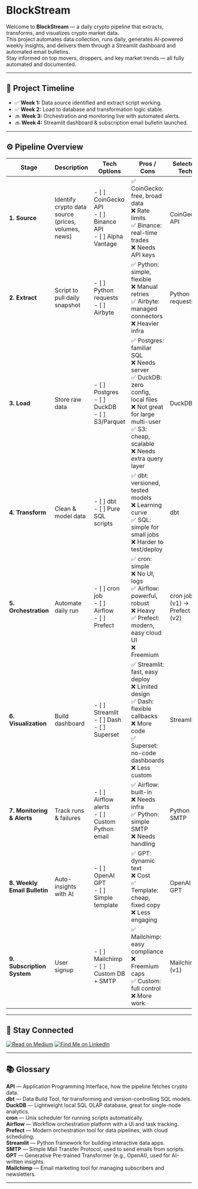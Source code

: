 # BlockStream

Welcome to **BlockStream** — a daily crypto pipeline that extracts, transforms, and visualizes crypto market data.  
This project automates data collection, runs daily, generates AI-powered weekly insights, and delivers them through a Streamlit dashboard and automated email bulletins.  
Stay informed on top movers, droppers, and key market trends — all fully automated and documented.

---

## 📆 Project Timeline

- ✅ **Week 1:** Data source identified and extract script working.
- ✅ **Week 2:** Load to database and transformation logic stable.
- 🔜 **Week 3:** Orchestration and monitoring live with automated alerts.
- 🔜 **Week 4:** Streamlit dashboard & subscription email bulletin launched.

---

## ⚙️ Pipeline Overview

| Stage | Description | Tech Options | Pros / Cons | Selected Tech | Status | Notes |
|-------|--------------|---------------|--------------|----------------|--------|-------|
| **1. Source** | Identify crypto data source (prices, volumes, news) | - [ ] CoinGecko API  <br> - [ ] Binance API  <br> - [ ] Alpha Vantage | ✅ CoinGecko: free, broad data <br> ❌ Rate limits  <br> ✅ Binance: real-time trades <br> ❌ Needs API keys | CoinGecko API | ✅ Selected | |
| **2. Extract** | Script to pull daily snapshot | - [ ] Python requests  <br> - [ ] Airbyte | ✅ Python: simple, flexible <br> ❌ Manual retries <br> ✅ Airbyte: managed connectors <br> ❌ Heavier infra | Python requests | In Progress | |
| **3. Load** | Store raw data | - [ ] Postgres  <br> - [ ] DuckDB  <br> - [ ] S3/Parquet | ✅ Postgres: familiar SQL <br> ❌ Needs server <br> ✅ DuckDB: zero config, local files <br> ❌ Not great for large multi-user <br> ✅ S3: cheap, scalable <br> ❌ Needs extra query layer | DuckDB | Planned | Local file storage for daily dev |
| **4. Transform** | Clean & model data | - [ ] dbt  <br> - [ ] Pure SQL scripts | ✅ dbt: versioned, tested models <br> ❌ Learning curve <br> ✅ SQL: simple for small jobs <br> ❌ Harder to test/deploy | dbt | Planned | dbt Core locally |
| **5. Orchestration** | Automate daily run | - [ ] cron job  <br> - [ ] Airflow  <br> - [ ] Prefect | ✅ cron: simple <br> ❌ No UI, logs <br> ✅ Airflow: powerful, robust <br> ❌ Heavy <br> ✅ Prefect: modern, easy cloud UI <br> ❌ Freemium | cron job (v1) → Prefect (v2) | In Progress | Start simple, upgrade later |
| **6. Visualization** | Build dashboard | - [ ] Streamlit  <br> - [ ] Dash  <br> - [ ] Superset | ✅ Streamlit: fast, easy deploy <br> ❌ Limited design <br> ✅ Dash: flexible callbacks <br> ❌ More code <br> ✅ Superset: no-code dashboards <br> ❌ Less custom | Streamlit | Planned | Weekly insights builder |
| **7. Monitoring & Alerts** | Track runs & failures | - [ ] Airflow alerts  <br> - [ ] Custom Python email | ✅ Airflow: built-in <br> ❌ Needs infra <br> ✅ Python: simple SMTP <br> ❌ Needs handling | Python SMTP | Planned | Basic alert on failure |
| **8. Weekly Email Bulletin** | Auto-insights with AI | - [ ] OpenAI GPT  <br> - [ ] Simple template | ✅ GPT: dynamic text <br> ❌ Cost <br> ✅ Template: cheap, fixed copy <br> ❌ Less engaging | OpenAI GPT | Planned | Weekly top movers/droppers |
| **9. Subscription System** | User signup | - [ ] Mailchimp  <br> - [ ] Custom DB + SMTP | ✅ Mailchimp: easy compliance <br> ❌ Freemium caps <br> ✅ Custom: full control <br> ❌ More work | Mailchimp (v1) | Planned | Add sign-up form in Streamlit |

---

## 📣 Stay Connected

[![Read on Medium](https://img.shields.io/badge/Read%20on-Medium-black?logo=medium)](https://upandtothewrite.medium.com/)
[![Find Me on LinkedIn](https://img.shields.io/badge/Connect-LinkedIn-blue?logo=linkedin)](https://www.linkedin.com/in/chrisadan/)

---

## 📚 Glossary

**API** — Application Programming Interface, how the pipeline fetches crypto data.  
**dbt** — Data Build Tool, for transforming and version-controlling SQL models.  
**DuckDB** — Lightweight local SQL OLAP database, great for single-node analytics.  
**cron** — Unix scheduler for running scripts automatically.  
**Airflow** — Workflow orchestration platform with a UI and task tracking.  
**Prefect** — Modern orchestration tool for data pipelines, with cloud scheduling.  
**Streamlit** — Python framework for building interactive data apps.  
**SMTP** — Simple Mail Transfer Protocol, used to send emails from scripts.  
**GPT** — Generative Pre-trained Transformer (e.g., OpenAI), used for AI-written insights.  
**Mailchimp** — Email marketing tool for managing subscribers and newsletters.

---
